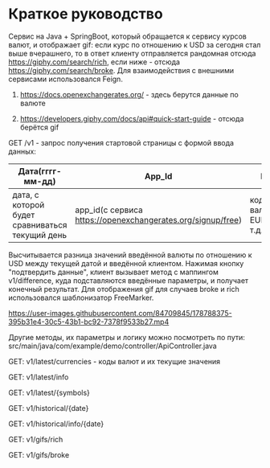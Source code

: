 # Краткое руководство

Cервис на Java + SpringBoot, который обращается к сервису курсов валют, и отображает gif:
если курс по отношению к USD за сегодня стал выше вчерашнего, то в ответ клиенту отправляется рандомная отсюда https://giphy.com/search/rich,
если ниже - отсюда https://giphy.com/search/broke. Для взаимодействия с внешними сервисами использовался Feign.

1) https://docs.openexchangerates.org/ - здесь берутся данные по валюте

2) https://developers.giphy.com/docs/api#quick-start-guide - отсюда берётся gif

GET /v1 - запрос получения стартовой страницы с формой ввода данных: 

| Дата(гггг-мм-дд)                               | App_Id                                                     | Валюта                          |
| -------------                                  | --------------                                             | --------                        |
| дата, с которой будет сравниваться текущий день| app_id(с сервиса https://openexchangerates.org/signup/free)| код валюты(RUB, EUR, BTC и т.д.)|

Высчитывается разница значений введённой валюты по отношению к USD между текущей датой и введённой клиентом. 
Нажимая кнопку "подтвердить данные", клиент вызывает метод с маппингом v1/difference, куда подставляются введённые параметры, и получает конечный результат. Для отображения gif для случаев broke и rich использовался шаблонизатор FreeMarker.

https://user-images.githubusercontent.com/84709845/178788375-395b31e4-30c5-43b1-bc92-7378f9533b27.mp4

Другие методы, их параметры и логику можно посмотреть по пути: src/main/java/com/example/demo/controller/ApiController.java

GET: v1/latest/currencies - коды валют и их текущие значения

GET: v1/latest/info

GET: v1/latest/{symbols}

GET: v1/historical/{date} 

GET: v1/historical/info/{date}

GET: v1/gifs/rich

GET: v1/gifs/broke
